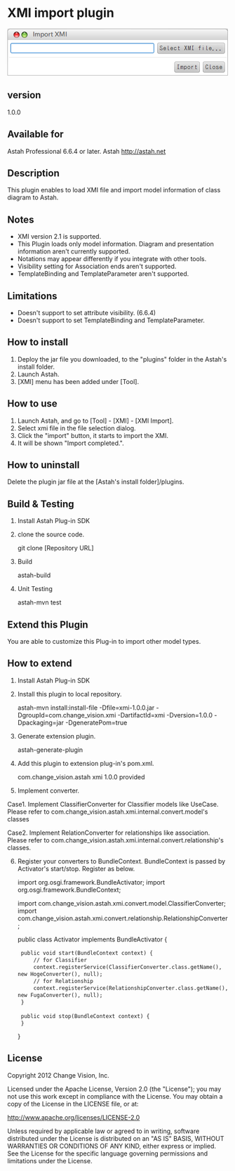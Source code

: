 XMI import plugin
===============================

![dialog](images/ImportXMI.png "Import XMI")

version
----------------
1.0.0

Available for
------------------
Astah Professional 6.6.4 or later.
Astah http://astah.net

Description
----------------
This plugin enables to load XMI file and import model information of class diagram to Astah.

Notes
----------------
 * XMI version 2.1 is supported.
 * This Plugin loads only model information. Diagram and presentation information aren't currently supported.
 * Notations may appear differently if you integrate with other tools.
 * Visibility setting for Association ends aren't supported.
 * TemplateBinding and TemplateParameter aren't supported.

Limitations
----------------
 * Doesn't support to set attribute visibility. (6.6.4)
 * Doesn't support to set TemplateBinding and TemplateParameter.

How to install
----------------
 1. Deploy the jar file you downloaded, to the "plugins" folder in the Astah's install folder.
 2. Launch Astah.
 3. [XMI] menu has been added under [Tool].

How to use
----------------
 1. Launch Astah, and go to [Tool] - [XMI] - [XMI Import].
 2. Select xmi file in the file selection dialog.
 3. Click the "import" button, it starts to import the XMI.
 4. It will be shown "Import completed.".

How to uninstall
------------------------
Delete the plugin jar file at the [Astah's install folder]/plugins.

Build & Testing
-----------------
1. Install Astah Plug-in SDK
2. clone the source code.

    git clone [Repository URL]

3. Build

    astah-build

4. Unit Testing

    astah-mvn test

Extend this Plugin
-------------------

You are able to customize this Plug-in to import other model types.

How to extend
-----------------
1. Install Astah Plug-in SDK
2. Install this plugin to local repository.

    astah-mvn install:install-file -Dfile=xmi-1.0.0.jar -DgroupId=com.change_vision.xmi -DartifactId=xmi -Dversion=1.0.0 -Dpackaging=jar -DgeneratePom=true

3. Generate extension plugin.

    astah-generate-plugin

4. Add this plugin to extension plug-in's pom.xml.

    <dependency>
        <groupId>com.change_vision.astah</groupId>
        <artifactId>xmi</artifactId>
        <version>1.0.0</version>
        <scope>provided</scope>
    </dependency>
    
5. Implement converter.

Case1. Implement ClassifierConverter for Classifier models like UseCase.
       Please refer to com.change_vision.astah.xmi.internal.convert.model's classes

Case2. Implement RelationConverter for relationships like association.
       Please refer to com.change_vision.astah.xmi.internal.convert.relationship's classes.

6. Register your converters to BundleContext. BundleContext is passed by Activator's start/stop. Register as below.

	import org.osgi.framework.BundleActivator;
	import org.osgi.framework.BundleContext;
	
	import com.change_vision.astah.xmi.convert.model.ClassifierConverter;
	import com.change_vision.astah.xmi.convert.relationship.RelationshipConverter;
	
	public class Activator implements BundleActivator {
	
		public void start(BundleContext context) {
			// for Classifier
		    context.registerService(ClassifierConverter.class.getName(), new HogeConverter(), null);
		    // for Relationship
		    context.registerService(RelationshipConverter.class.getName(), new FugaConverter(), null);
		}
	
		public void stop(BundleContext context) {
		}
		
	}

License
---------------
Copyright 2012 Change Vision, Inc.

Licensed under the Apache License, Version 2.0 (the "License");
you may not use this work except in compliance with the License.
You may obtain a copy of the License in the LICENSE file, or at:

   <http://www.apache.org/licenses/LICENSE-2.0>

Unless required by applicable law or agreed to in writing, software
distributed under the License is distributed on an "AS IS" BASIS,
WITHOUT WARRANTIES OR CONDITIONS OF ANY KIND, either express or implied.
See the License for the specific language governing permissions and
limitations under the License.
